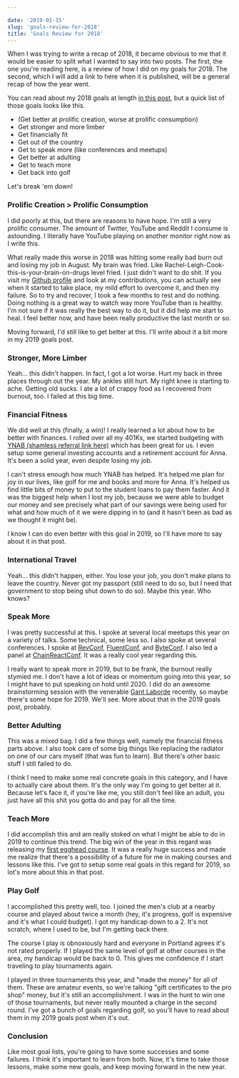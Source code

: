 ```yaml
---

date: '2019-01-15'
slug: 'goals-review-for-2018'
title: 'Goals Review for 2018'
---
```


When I was trying to write a recap of 2018, it became obvious to me that it would be easier to split what I wanted to say into two posts. The first, the one you're reading here, is a review of how I did on my goals for 2018. The second, which I will add a link to here when it is published, will be a general recap of how the year went.

You can read about my 2018 goals at length [in this post](/goals-for-2018), but a quick list of those goals looks like this.

- (Get better at prolific creation, worse at prolific consumption)
- Get stronger and more limber
- Get financially fit
- Get out of the country
- Get to speak more (like conferences and meetups)
- Get better at adulting
- Get to teach more
- Get back into golf

Let's break 'em down!

### Prolific Creation > Prolific Consumption

I did poorly at this, but there are reasons to have hope. I'm still a very prolific consumer. The amount of Twitter, YouTube and Reddit I consume is astounding. I literally have YouTube playing on another monitor right now as I write this.

What really made this worse in 2018 was hitting some really bad burn out and losing my job in August. My brain was fried. Like Rachel-Leigh-Cook-this-is-your-brain-on-drugs level fried. I just didn't want to do shit. If you visit my [Github profile](https://github.com/kyleshevlin) and look at my contributions, you can actually see when it started to take place, my mild effort to overcome it, and then my failure. So to try and recover, I took a few months to rest and do nothing. Doing nothing is a great way to watch way more YouTube than is healthy. I'm not sure if it was really the best way to do it, but it did help me start to heal. I feel better now, and have been really productive the last month or so.

Moving forward, I'd still like to get better at this. I'll write about it a bit more in my 2019 goals post.

### Stronger, More Limber

Yeah... this didn't happen. In fact, I got a lot worse. Hurt my back in three places through out the year. My ankles still hurt. My right knee is starting to ache. Getting old sucks. I ate a lot of crappy food as I recovered from burnout, too. I failed at this big time.

### Financial Fitness

We did well at this (finally, a win)! I really learned a lot about how to be better with finances. I rolled over all my 401Ks, we started budgeting with [YNAB (shamless referral link here)](https://ynab.com/referral/?ref=LYFmWa7NnaXUdCxR&utm_source=customer_referral) which has been great for us. I even setup some general investing accounts and a retirement account for Anna. It's been a solid year, even despite losing my job.

I can't stress enough how much YNAB has helped. It's helped me plan for joy in our lives, like golf for me and books and more for Anna. It's helped us find little bits of money to put to the student loans to pay them faster. And it was the biggest help when I lost my job, because we were able to budget our money and see precisely what part of our savings were being used for what and how much of it we were dipping in to (and it hasn't been as bad as we thought it might be).

I know I can do even better with this goal in 2019, so I'll have more to say about it in that post.

### International Travel

Yeah... this didn't happen, either. You lose your job, you don't make plans to leave the country. Never got my passport (still need to do so, but I need that government to stop being shut down to do so). Maybe this year. Who knows?

### Speak More

I was pretty successful at this. I spoke at several local meetups this year on a variety of talks. Some technical, some less so. I also spoke at several conferences. I spoke at [RevConf](https://revolutionconf.com/), [FluentConf](https://conferences.oreilly.com/fluent/fl-ca), and [ByteConf](https://www.byteconf.com/). I also led a panel at [ChainReactConf](https://infinite.red/ChainReactConf). It was a really cool year regarding this.

I really want to speak more in 2019, but to be frank, the burnout really stymied me. I don't have a lot of ideas or momentum going into this year, so I might have to put speaking on hold until 2020. I did do an awesome brainstorming session with the venerable [Gant Laborde](https://twitter.com/GantLaborde) recently, so maybe there's some hope for 2019. We'll see. More about that in the 2019 goals post, probably.

### Better Adulting

This was a mixed bag. I did a few things well, namely the financial fitness parts above. I also took care of some big things like replacing the radiator on one of our cars myself (that was fun to learn). But there's other basic stuff I still failed to do.

I think I need to make some real concrete goals in this category, and I have to actually care about them. It's the only way I'm going to get better at it. Because let's face it, if you're like me, you still don't feel like an adult, you just have all this shit you gotta do and pay for all the time.

### Teach More

I did accomplish this and am really stoked on what I might be able to do in 2019 to continue this trend. The big win of the year in this regard was releasing my [first egghead course](https://egghead.io/courses/data-structures-and-algorithms-in-javascript/?af=8u8eik). It was a really huge success and made me realize that there's a possibility of a future for me in making courses and lessons like this. I've got to setup some real goals in this regard for 2019, so lot's more about this in that post.

### Play Golf

I accomplished this pretty well, too. I joined the men's club at a nearby course and played about twice a month (hey, it's progress, golf is expensive and it's what I could budget). I got my handicap down to a 2. It's not scratch, where I used to be, but I'm getting back there.

The course I play is obnoxiously hard and everyone in Portland agrees it's not rated properly. If I played the same level of golf at other courses in the area, my handicap would be back to 0. This gives me confidence if I start traveling to play tournaments again.

I played in three tournaments this year, and "made the money" for all of them. These are amateur events, so we're talking "gift certificates to the pro shop" money, but it's still an accomplishment. I was in the hunt to win one of those tournaments, but never really mounted a charge in the second round. I've got a bunch of goals regarding golf, so you'll have to read about them in my 2019 goals post when it's out.

### Conclusion

Like most goal lists, you're going to have some successes and some failures. I think it's important to learn from both. Now, it's time to take those lessons, make some new goals, and keep moving forward in the new year.
